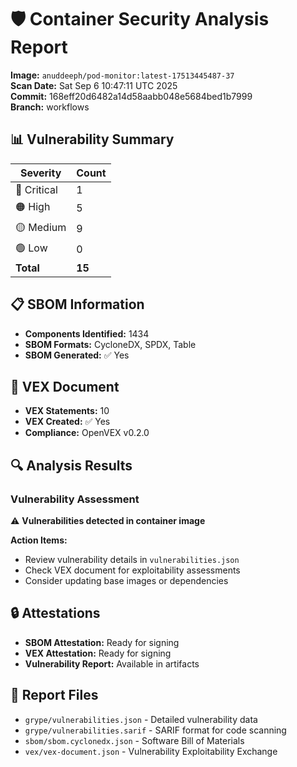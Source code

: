 # 🛡️ Container Security Analysis Report

**Image:** `anuddeeph/pod-monitor:latest-17513445487-37`  
**Scan Date:** Sat Sep  6 10:47:11 UTC 2025  
**Commit:** 168eff20d6482a14d58aabb048e5684bed1b7999  
**Branch:** workflows  

## 📊 Vulnerability Summary

| Severity | Count |
|----------|-------|
| 🔴 Critical | 1 |
| 🟠 High | 5 |
| 🟡 Medium | 9 |
| 🟢 Low | 0 |
| **Total** | **15** |

## 📋 SBOM Information

- **Components Identified:** 1434
- **SBOM Formats:** CycloneDX, SPDX, Table
- **SBOM Generated:** ✅ Yes

## 📑 VEX Document

- **VEX Statements:** 10
- **VEX Created:** ✅ Yes
- **Compliance:** OpenVEX v0.2.0

## 🔍 Analysis Results

### Vulnerability Assessment

⚠️ **Vulnerabilities detected in container image**

**Action Items:**
- Review vulnerability details in `vulnerabilities.json`
- Check VEX document for exploitability assessments
- Consider updating base images or dependencies

## 🔒 Attestations

- **SBOM Attestation:** Ready for signing
- **VEX Attestation:** Ready for signing
- **Vulnerability Report:** Available in artifacts

## 📁 Report Files

- `grype/vulnerabilities.json` - Detailed vulnerability data
- `grype/vulnerabilities.sarif` - SARIF format for code scanning
- `sbom/sbom.cyclonedx.json` - Software Bill of Materials
- `vex/vex-document.json` - Vulnerability Exploitability Exchange
